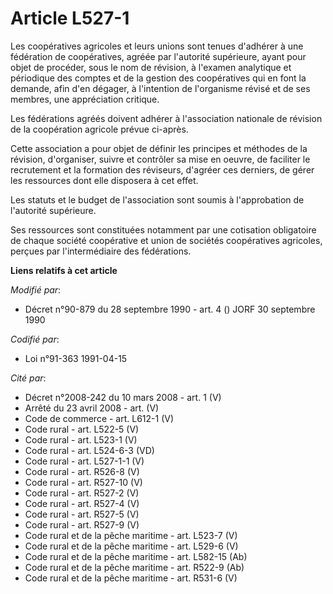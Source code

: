 # Article L527-1

Les coopératives agricoles et leurs unions sont tenues d'adhérer à une fédération de coopératives, agréée par l'autorité
supérieure, ayant pour objet de procéder, sous le nom de révision, à l'examen analytique et périodique des comptes et de la
gestion des coopératives qui en font la demande, afin d'en dégager, à l'intention de l'organisme révisé et de ses membres,
une appréciation critique.

Les fédérations agréés doivent adhérer à l'association nationale de révision de la coopération agricole prévue ci-après.

Cette association a pour objet de définir les principes et méthodes de la révision, d'organiser, suivre et contrôler sa mise
en oeuvre, de faciliter le recrutement et la formation des réviseurs, d'agréer ces derniers, de gérer les ressources dont
elle disposera à cet effet.

Les statuts et le budget de l'association sont soumis à l'approbation de l'autorité supérieure.

Ses ressources sont constituées notamment par une cotisation obligatoire de chaque société coopérative et union de sociétés
coopératives agricoles, perçues par l'intermédiaire des fédérations.

**Liens relatifs à cet article**

_Modifié par_:

  - Décret n°90-879 du 28 septembre 1990 - art. 4 () JORF 30 septembre 1990

_Codifié par_:

  - Loi n°91-363 1991-04-15

_Cité par_:

  - Décret n°2008-242 du 10 mars 2008 - art. 1 (V)
  - Arrêté du 23 avril 2008 - art. (V)
  - Code de commerce - art. L612-1 (V)
  - Code rural - art. L522-5 (V)
  - Code rural - art. L523-1 (V)
  - Code rural - art. L524-6-3 (VD)
  - Code rural - art. L527-1-1 (V)
  - Code rural - art. R526-8 (V)
  - Code rural - art. R527-10 (V)
  - Code rural - art. R527-2 (V)
  - Code rural - art. R527-4 (V)
  - Code rural - art. R527-5 (V)
  - Code rural - art. R527-9 (V)
  - Code rural et de la pêche maritime - art. L523-7 (V)
  - Code rural et de la pêche maritime - art. L529-6 (V)
  - Code rural et de la pêche maritime - art. L582-15 (Ab)
  - Code rural et de la pêche maritime - art. R522-9 (Ab)
  - Code rural et de la pêche maritime - art. R531-6 (V)
